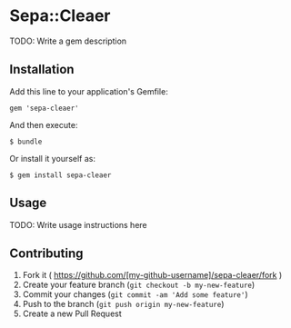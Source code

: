 # Sepa::Cleaer

TODO: Write a gem description

## Installation

Add this line to your application's Gemfile:

    gem 'sepa-cleaer'

And then execute:

    $ bundle

Or install it yourself as:

    $ gem install sepa-cleaer

## Usage

TODO: Write usage instructions here

## Contributing

1. Fork it ( https://github.com/[my-github-username]/sepa-cleaer/fork )
2. Create your feature branch (`git checkout -b my-new-feature`)
3. Commit your changes (`git commit -am 'Add some feature'`)
4. Push to the branch (`git push origin my-new-feature`)
5. Create a new Pull Request
